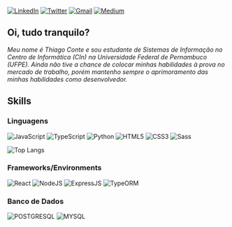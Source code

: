 [![LinkedIn](https://img.shields.io/badge/LinkedIn-000?style=for-the-badge&logo=linkedin&logoColor=0E76A8)](https://www.linkedin.com/in/tcr2/) [![Twitter](https://img.shields.io/badge/Twitter-000?style=for-the-badge&logo=twitter)](https://twitter.com/_ThiagoConte) [![Gmail](https://img.shields.io/badge/Gmail-000?style=for-the-badge&logo=gmail)](mailto:tcr2@cin.ufpe.br) [![Medium](https://img.shields.io/badge/Medium-12100E?style=for-the-badge&logo=medium&logoColor=white)](https://medium.com/@tcr2)

## Oi, tudo tranquilo?

*Meu nome é Thiago Conte e sou estudante de Sistemas de Informação no Centro de Informática (CIn) na Universidade Federal de Pernambuco (UFPE). Ainda não tive a chance de colocar minhas habilidades à prova no mercado de trabalho, porém mantenho sempre o aprimoramento das minhas habilidades como desenvolvedor.*

## Skills

### Linguagens

![JavaScript](https://img.shields.io/badge/JavaScript-000?style=for-the-badge&logo=javascript) ![TypeScript](https://img.shields.io/badge/TypeScript-000?style=for-the-badge&logo=typescript) ![Python](https://img.shields.io/badge/Python-000?style=for-the-badge&logo=python) ![HTML5](https://img.shields.io/badge/HTML5-000?style=for-the-badge&logo=html5) ![CSS3](https://img.shields.io/badge/CSS3-000?style=for-the-badge&logo=css3&logoColor=264CE4) ![Sass](https://img.shields.io/badge/Sass-000?style=for-the-badge&logo=sass)

![Top Langs](https://github-readme-stats-git-masterrstaa-rickstaa.vercel.app/api/top-langs/?username=tcr235&layout=compact&bg_color=000&border_color=FFF&title_color=FFF&text_color=FFF)

### Frameworks/Environments

![React](https://img.shields.io/badge/React-000?style=for-the-badge&logo=react) ![NodeJS](https://img.shields.io/badge/Node.js-000?style=for-the-badge&logo=node.js&logoColor=green) ![ExpressJS](https://img.shields.io/badge/Express.js-000?style=for-the-badge&logo=express&logoColor=white) ![TypeORM](https://img.shields.io/badge/TypeORM-000?style=for-the-badge&logo=typeorm&logoColor=white) 

### Banco de Dados

![POSTGRESQL](https://img.shields.io/badge/PostgreSQL-336791?style=for-the-badge&logo=postgresql&logoColor=white) ![MYSQL](https://img.shields.io/badge/MySQL-F7F7F7?style=for-the-badge&logo=mysql&logoColor=black)

